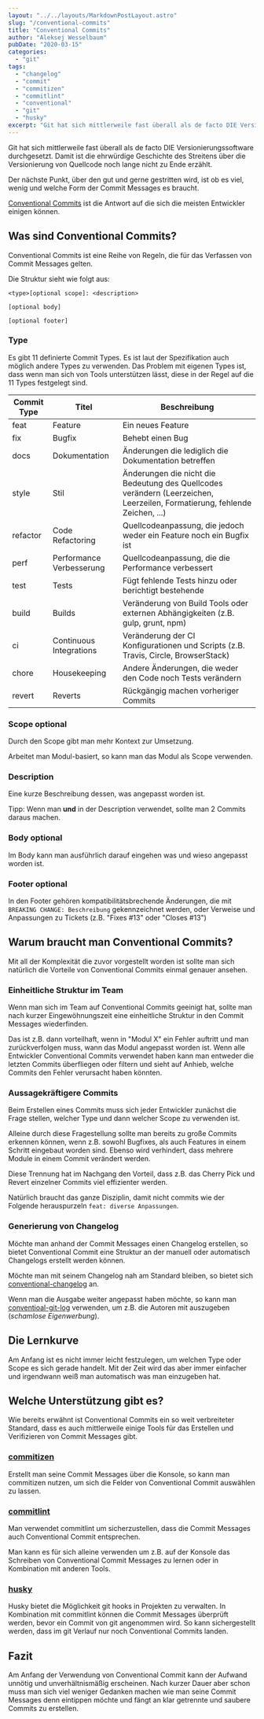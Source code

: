 ```yaml
---
layout: "../../layouts/MarkdownPostLayout.astro"
slug: "/conventional-commits"  
title: "Conventional Commits"
author: "Aleksej Wesselbaum"
pubDate: "2020-03-15"
categories: 
  - "git"
tags: 
  - "changelog"
  - "commit"
  - "commitizen"
  - "commitlint"
  - "conventional"
  - "git"
  - "husky"
excerpt: "Git hat sich mittlerweile fast überall als de facto DIE Versionierungssoftware durchgesetzt. Damit ist die ehrwürdige Geschichte des Streitens über die Versionierung von Quellcode noch lange nicht zu Ende erzählt."
---
```


Git hat sich mittlerweile fast überall als de facto DIE Versionierungssoftware durchgesetzt. Damit ist die ehrwürdige Geschichte des Streitens über die Versionierung von Quellcode noch lange nicht zu Ende erzählt.

Der nächste Punkt, über den gut und gerne gestritten wird, ist ob es viel, wenig und welche Form der Commit Messages es braucht.

[Conventional Commits](https://www.conventionalcommits.org/en/v1.0.0-beta.2/) ist die Antwort auf die sich die meisten Entwickler einigen können.

## Was sind Conventional Commits?

Conventional Commits ist eine Reihe von Regeln, die für das Verfassen von Commit Messages gelten.

Die Struktur sieht wie folgt aus:

```
<type>[optional scope]: <description>

[optional body]

[optional footer]
```

### Type

Es gibt 11 definierte Commit Types. Es ist laut der Spezifikation auch möglich andere Types zu verwenden. Das Problem mit eigenen Types ist, dass wenn man sich von Tools unterstützen lässt, diese in der Regel auf die 11 Types festgelegt sind.

| Commit Type | Titel | Beschreibung |
| --- | --- | --- |
| feat | Feature | Ein neues Feature |
| fix | Bugfix | Behebt einen Bug |
| docs | Dokumentation | Änderungen die lediglich die Dokumentation betreffen |
| style | Stil | Änderungen die nicht die Bedeutung des Quellcodes verändern (Leerzeichen, Leerzeilen, Formatierung, fehlende Zeichen, ...) |
| refactor | Code Refactoring | Quellcodeanpassung, die jedoch weder ein Feature noch ein Bugfix ist |
| perf | Performance Verbesserung | Quellcodeanpassung, die die Performance verbessert |
| test | Tests | Fügt fehlende Tests hinzu oder berichtigt bestehende |
| build | Builds | Veränderung von Build Tools oder externen Abhängigkeiten (z.B. gulp, grunt, npm) |
| ci | Continuous Integrations | Veränderung der CI Konfigurationen und Scripts (z.B. Travis, Circle, BrowserStack) |
| chore | Housekeeping | Andere Änderungen, die weder den Code noch Tests verändern |
| revert | Reverts | Rückgängig machen vorheriger Commits |

### Scope optional

Durch den Scope gibt man mehr Kontext zur Umsetzung.

Arbeitet man Modul-basiert, so kann man das Modul als Scope verwenden.

### Description

Eine kurze Beschreibung dessen, was angepasst worden ist.

Tipp: Wenn man **und** in der Description verwendet, sollte man 2 Commits daraus machen.

### Body optional

Im Body kann man ausführlich darauf eingehen was und wieso angepasst worden ist.

### Footer optional

In den Footer gehören kompatibilitätsbrechende Änderungen, die mit `BREAKING CHANGE: Beschreibung` gekennzeichnet werden, oder Verweise und Anpassungen zu Tickets (z.B. "Fixes #13" oder "Closes #13")

## Warum braucht man Conventional Commits?

Mit all der Komplexität die zuvor vorgestellt worden ist sollte man sich natürlich die Vorteile von Conventional Commits einmal genauer ansehen.

### Einheitliche Struktur im Team

Wenn man sich im Team auf Conventional Commits geeinigt hat, sollte man nach kurzer Eingewöhnungszeit eine einheitliche Struktur in den Commit Messages wiederfinden.

Das ist z.B. dann vorteilhaft, wenn in "Modul X" ein Fehler auftritt und man zurückverfolgen muss, wann das Modul angepasst worden ist. Wenn alle Entwickler Conventional Commits verwendet haben kann man entweder die letzten Commits überfliegen oder filtern und sieht auf Anhieb, welche Commits den Fehler verursacht haben könnten.

### Aussagekräftigere Commits

Beim Erstellen eines Commits muss sich jeder Entwickler zunächst die Frage stellen, welcher Type und dann welcher Scope zu verwenden ist.

Alleine durch diese Fragestellung sollte man bereits zu große Commits erkennen können, wenn z.B. sowohl Bugfixes, als auch Features in einem Schritt eingebaut worden sind. Ebenso wird verhindert, dass mehrere Module in einem Commit verändert werden.

Diese Trennung hat im Nachgang den Vorteil, dass z.B. das Cherry Pick und Revert einzelner Commits viel effizienter werden.

Natürlich braucht das ganze Disziplin, damit nicht commits wie der Folgende herauspurzeln `feat: diverse Anpassungen`.

### Generierung von Changelog

Möchte man anhand der Commit Messages einen Changelog erstellen, so bietet Conventional Commit eine Struktur an der manuell oder automatisch Changelogs erstellt werden können.

Möchte man mit seinem Changelog nah am Standard bleiben, so bietet sich [conventional-changelog](https://github.com/conventional-changelog/conventional-changelog/tree/master/packages/conventional-changelog) an.

Wenn man die Ausgabe weiter angepasst haben möchte, so kann man [conventioal-git-log](https://github.com/wesselbaum/conventional-git-log) verwenden, um z.B. die Autoren mit auszugeben (_schamlose Eigenwerbung_).

## Die Lernkurve

Am Anfang ist es nicht immer leicht festzulegen, um welchen Type oder Scope es sich gerade handelt. Mit der Zeit wird das aber immer einfacher und irgendwann weiß man automatisch was man einzugeben hat.

## Welche Unterstützung gibt es?

Wie bereits erwähnt ist Conventional Commits ein so weit verbreiteter Standard, dass es auch mittlerweile einige Tools für das Erstellen und Verifizieren von Commit Messages gibt.

### [commitizen](https://github.com/commitizen/cz-cli)

Erstellt man seine Commit Messages über die Konsole, so kann man commitizen nutzen, um sich die Felder von Conventional Commit auswählen zu lassen.

### [commitlint](https://github.com/conventional-changelog/commitlint#what-is-commitlint)

Man verwendet commitlint um sicherzustellen, dass die Commit Messages auch Conventional Commit entsprechen.

Man kann es für sich alleine verwenden um z.B. auf der Konsole das Schreiben von Conventional Commit Messages zu lernen oder in Kombination mit anderen Tools.

### [husky](https://github.com/typicode/husky)

Husky bietet die Möglichkeit git hooks in Projekten zu verwalten. In Kombination mit commitlint können die Commit Messages überprüft werden, bevor ein Commit von git angenommen wird. So kann sichergestellt werden, dass im git Verlauf nur noch Conventional Commits landen.

## Fazit

Am Anfang der Verwendung von Conventional Commit kann der Aufwand unnötig und unverhältnismäßig erscheinen. Nach kurzer Dauer aber schon muss man sich viel weniger Gedanken machen wie man seine Commit Messages denn eintippen möchte und fängt an klar getrennte und saubere Commits zu erstellen.
